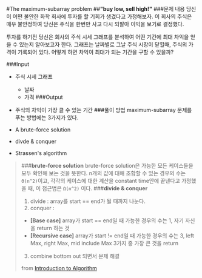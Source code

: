 
#The maximum-subarray problem
##**"buy low, sell high!"**
###문제 내용
당신이 어떤 불안한 화학 회사에 투자를 할 기회가 생겼다고 가정해보자. 이 회사의 주식은 매우 불안정하여 당신은 주식을 한번만 사고 다시 되팔아 이익을 보기로 결정했다. 

투자를 하기전 당신은 회사의 주식 시세 그래프를 분석하여 어떤 기간에 최대 차익을 얻을 수 있는지 알아보고자 한다. 그래프는 날짜별로 그날 주식 시장이 닫힐때, 주식의 가격이 기록되어 있다. 어떻게 하면 차익이 최대가 되는 기간을 구할 수 있을까?

###Input
 - 주식 시세 그래프
	 - 날짜
	 - 가격
###Output
 - 주식의 차익이 가장 클 수 있는 기간
###풀이 방법
maximum-subarray 문제를 푸는 방법에는 3가지가 있다.

 - A brute-force solution
 - divde & conquer
 - Strassen's algorithm 

>###**brute-force solution**
>brute-force solution은 가능한 모든 케이스들을 모두 확인해 보는 것을 뜻한다.  n개의 값에 대해 조합할 수 있는 경우의 수는 `Θ(n^2)`이고, 각각의 케이스에 대한 계산을 constant time안에 끝낸다고 가정했을 때, 이 접근법은 `Ω(n^2)` 이다.
>###**divide & conquer**
>1. divide : array를 start == end가 될 때까지 나눈다.
>2. conquer : 
> * **[Base case]** array가 start == end일 때
>가능한 경우의 수는 1, 자기 자신을 return 하는 것
> * **[Recursive case]** array가 start != end일 때
>가능한 경우의 수는 3, left Max, right Max, mid include Max 3가지 중 가장 큰 것을 return
>3. combine 
>bottom out 되면서 문제 해결
>
> from [Introduction to Algorithm](http://bayanbox.ir/view/4177858657730907268/introduction-to-algorithms-3rd-edition.pdf)

